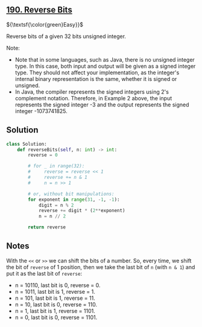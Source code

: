 ## [190. Reverse Bits](https://leetcode.com/problems/reverse-bits/)

${\textsf{\color{green}Easy}}$

Reverse bits of a given 32 bits unsigned integer.

Note:

- Note that in some languages, such as Java, there is no unsigned integer type. In this case, both input and output will be given as a signed integer type. They should not affect your implementation, as the integer's internal binary representation is the same, whether it is signed or unsigned.
- In Java, the compiler represents the signed integers using 2's complement notation. Therefore, in Example 2 above, the input represents the signed integer -3 and the output represents the signed integer -1073741825.

## Solution
```python
class Solution:
    def reverseBits(self, n: int) -> int:
        reverse = 0

        # for _ in range(32):
        #     reverse = reverse << 1
        #     reverse += n & 1
        #     n = n >> 1

        # or, without bit manipulations:
        for exponent in range(31, -1, -1):
            digit = n % 2
            reverse += digit * (2**exponent)
            n = n // 2

        return reverse
```

## Notes
With the `<<` or `>>` we can shift the bits of a number. So, every time, we shift the bit of `reverse` of 1 position, then we take the last bit of `n` (with `n & 1`) and put it as the last bit of `reverse`:

- n = 10110, last bit is 0, reverse = 0.
- n = 1011, last bit is 1, reverse = 1.
- n = 101, last bit is 1, reverse = 11.
- n = 10, last bit is 0, reverse = 110.
- n = 1, last bit is 1, reverse = 1101.
- n = 0, last bit is 0, reverse = 1101.
